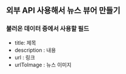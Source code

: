 ## 외부 API 사용해서 뉴스 뷰어 만들기

### 불러온 데이터 중에서 사용할 필드

- title: 제목
- description : 내용
- url : 링크
- urlToImage : 뉴스 이미지
